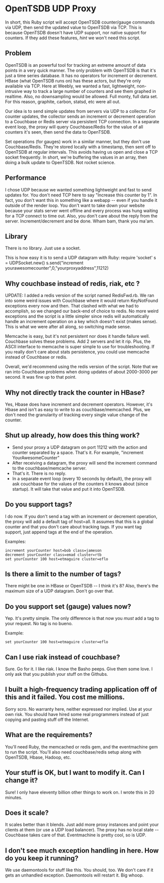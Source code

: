 OpenTSDB UDP Proxy
==================

In short, this Ruby script will accept OpenTSDB counter/gauge commands via UDP, then send the updated value to OpenTSDB via TCP. This is because OpenTSDB doesn't have UDP support, nor native support for counters. If they add these features, *hint* we won't need this script.

Problem
-------

OpenTSDB is an powerful tool for tracking an extreme amount of data points in a very quick manner. The only problem with OpenTSDB is that it's just a time series database. It has no operators for increment or decrement. HBase (what OpenTSDB runs on) has these actors, but they're only available via TCP. Here at Weebly, we wanted a fast, lightweight, non-intrusive way to track a large number of counters and see them graphed in realtime. Also, no downsampling would be allowed. Full monty, full data set. For this reason, graphite, carbon, statsd, etc were all out. 

Our idea is to send simple updates from servers via UDP to a collector. For counter updates, the collector sends an increment or decrement operation to a Couchbase or Redis server via persistent TCP connection. In a separate event loop, the proxy will query Couchbase/Redis for the value of all counters it's seen, then send the data to OpenTSDB.

Set operations (for gauges) work in a similar manner, but they don't use Couchbase/Redis. They're stored locally with a timestamp, then sent off to OpenTSDB at regular intervals. This avoids having us open and close a TCP socket frequently. In short, we're buffering the values in an array, then doing a bulk update to OpenTSDB. Not rocket science.

Performance
-----------

I chose UDP because we wanted something lightweight and fast to send updates for. You don't need TCP here to say "Increase this counter by 1". In fact, you don't want this in something like a webapp -- even if you handle it outside of the render loop. You don't want to take down your website because your stats server went offline and every process was hung waiting for a TCP connect to time out. Also, you don't care about the reply from the server. Increment/decrement and be done. Wham bam, thank you ma'am.

Library
-------

There is no library. Just use a socket.

This is how easy it is to send a UDP datagram with Ruby:
        require 'socket'
	s = UDPSocket.new()
	s.send("increment yourawesomecounter",0,"yourproxyaddress",11212)

Why couchbase instead of redis, riak, etc ?
----------------------------------------------------

UPDATE: I added a redis version of the script named RedisFwd.rb. We ran into some weird issues with Couchbase where it would return KeyNotFound exceptions every now and then. That clashed with what we had to accomplish, so we changed our back-end of choice to redis. No more weird exceptions and the script is a little simpler since redis will automatically handle an increment operation on a key which doesn't exist (makes sense). This is what we were after all along, so switching made sense.

Memcache is easy, but it's not persistent nor does it handle failure well. Couchbase solves these problems. Add 2 servers and let it rip. Plus, the ASCII interface to memcache is super simple to use for troubleshooting. If you really don't care about stats persistence, you could use memcache instead of Couchbase or redis.

Overall, we'd recommend using the redis version of the script. Note that we ran into Couchbase problems when doing updates of about 2000-3000 per second. It was fine up to that point.

Why not directly track the counter in HBase?
--------------------------------------------

Yes, Hbase does have increment and decrement operators. However, it's Hbase and isn't as easy to write to as couchbase/memcached. Plus, we don't need the granularity of tracking every single value change of the counter.

Shut up already, how does this thing work?
------------------------------------------
 - Send your proxy a UDP datagram on port 11212 with the action and counter separated by a space. That's it. For example, "increment YourAwesomeCounter"
 - After receiving a datagram, the proxy will send the increment command to the couchbase/memcache server.
 - That's it. There is no reply.
 - In a separate event loop (every 10 seconds by default), the proxy will ask couchbase for the values of the counters it knows about (since startup). It will take that value and put it into OpenTSDB.

Do you support tags?
--------------------

I do now. If you don't send a tag with an increment or decrement operation, the proxy will add a default tag of host=all. It assumes that this is a global counter and that you don't care about tracking tags. If you want tag support, just append tags at the end of the operation.

Examples:

	increment yourCounter host=bob class=jameson
	decrement yourCounter class=emad cluster=rtb
	set yourCounter 100 host=etmaguire cluster=eflo

Is there a limit to the number of tags?
---------------------------------------

There might be one in HBase or OpenTSDB -- I think it's 8? Also, there's the maximum size of a UDP datagram. Don't go over that.

Do you support set (gauge) values now?
--------------------------------------

Yep. It's pretty simple. The only difference is that now you *must* add a tag to your request. No tag is no bueno.

Example:

	set yourCounter 100 host=etmaguire cluster=eflo

Can I use riak instead of couchbase?
---------------------------------------------

Sure. Go for it. I like riak. I know the Basho peeps. Give them some love. I only ask that you publish your stuff on the Githubs.

I built a high-frequency trading application off of this and it failed. You cost me millions.
---------------------------------------------------------------------------------------------

Sorry scro. No warranty here, neither expressed nor implied. Use at your own risk.
You should have hired some real programmers instead of just copying and pasting stuff off the Internet.

What are the requirements?
--------------------------

You'll need Ruby, the memcached or redis gem, and the eventmachine gem to run the script. You'll also need couchbase/redis setup along with OpenTSDB, Hbase, Hadoop, etc.

Your stuff is OK, but I want to modify it. Can I change it?
-----------------------------------------------------------

Sure! I only have eleventy billion other things to work on. I wrote this in 20 minutes.

Does it scale?
--------------

It scales better than it blends. Just add more proxy instances and point your clients at them (or use a UDP load balancer). The proxy has no local state -- Couchbase takes care of that. Eventmachine is pretty cool, so is UDP.

I don't see much exception handling in here. How do you keep it running?
------------------------------------------------------------------------

We use daemontools for stuff like this. You should, too. We don't care if it gets an unhandled exception. Daemontools will restart it. Big whoop.
